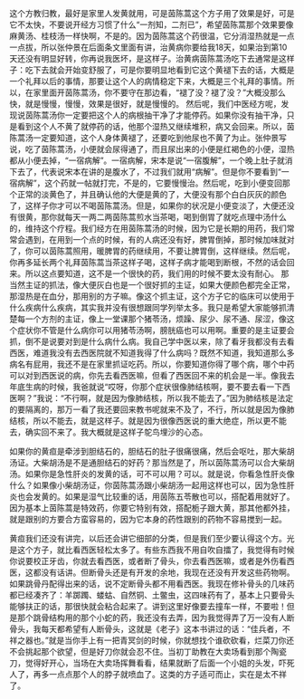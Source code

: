 这个方教归教，最好是家里人发黄就用，可是茵陈蒿这个方子用了效果是好，可是它不太快，不要说开经方习惯了什么“一剂知，二剂已”，希望茵陈蒿那个效果要像麻黄汤、桂枝汤一样快啊，不是的。因为茵陈蒿这个药很温，它分消湿热就是一点一点拔，所以张仲景在后面条文里面有讲，治黄病你要给我18天，如果治到第10天还没有明显好转，你再说我医坏，是这样子。治黄病茵陈蒿汤吃下去通常是这样子：吃下去就会开始变舒服了，可是你要明显地看到它这个黄褪下去的话，大概是一个礼拜以后的事情，那要让这个人的病情稳定下来，大概是三个礼拜的事情。所以，在家里面开茵陈蒿汤，你不要守在那边看，“褪了没？褪了没？”大概没那么快，就是慢慢，慢慢，效果是很好，就是慢慢的。
然后呢，我们中医经方呢，发现说茵陈蒿汤你一定要把这个人的病根抽干净了才能停药。如果你没有抽干净，只是看到这个人不黄了就停药的话，他那个湿热又继续堆积，病又会回来。所以，茵陈蒿汤一定要知道，这个人身体黄褪了，还要吃到他尿也不黄了为止。张仲景写说，吃了茵陈蒿汤，小便就会尿得通了，而且尿出来的小便是红褐色的小便，湿热都从小便去掉，“一宿病解”。一宿病解，宋本是说“一宿腹解”，一个晚上肚子就消下去了，代表说宋本在讲的是腹水了，不过我们就用“病解”。但是你不要看到“一宿病解”，这个药就一帖就打完，不是的，它要慢慢治。然后呢，吃到小便变回那个正常的淡黄色了，并且确认他的大便是黄的了，大便没有那个白白灰灰的颜色了，这样子你才可以不喝茵陈蒿汤。但是，如果你的状况是小便变淡了，大便还没有很黄，那你就每天一两二两茵陈蒿煎水当茶喝，喝到倒胃了就吃点理中汤什么的，维持这个疗程。我们经方在用茵陈蒿汤的时候，因为它是长期的用药，我们常常会遇到，在用到一个点的时候，有的人病还没有好，脾胃倒掉，那时候加味就对了，你可以茵陈蒿照用，暖脾胃的药继续用，不要让脾胃倒，这样继续。然后呢，你再多延长两个礼拜茵陈蒿当茶这样子喝，这样子病才能喝到断根，不然的话会回来。所以这点要知道，这不是一个很快的药，我们用的时候不要太没有耐心。
那当然主证的抓法，像大便灰白也是一个很好抓的主证，如果大便颜色都完全正常，那湿热是在血分，那用别的方子嘛。像这个抓主证，这个方子它的临床可以使用于什么疾病什么疾病，其实我并没有很想跟同学列举太多。我只是希望大家能够抓清楚每一个方剂的主证，像上一堂课那个猪苓汤，烦躁、尿少、尿不通、尿涩，像这个症状你不管是什么病你可以用猪苓汤啊，膀胱癌也可以用啊。重要的是主证要会抓，倒不是说要对到是什么病什么病。我自己学中医以来，除了看牙我都没有去看西医，难道我没有去西医院就不知道我得了什么病吗？既然不知道，我知道那么多病名有屁用，我还不是在家里抓证吃药。所以，你要知道你得了哪个病，哪个中药可以对到西医说的病，你先去看西医嘛，但看了西医回不来的机会是一半。像我去年底生病的时候，我爸就说“哎呀，你那个症状很像肺结核啊，要不要去看一下西医啊？”我说：“不行啊，就是因为像肺结核，所以我不能去了。”因为肺结核是法定的要隔离的，那万一看了我还要回来教书呢就来不及了，不行，所以就是因为像肺结核，所以不能去，就是这样子。就是因为很像西医说的重大绝症，所以更不能去，确实回不来了。我大概就是这样子鸵鸟埋沙的心态。

如果你的黄疸是牵涉到胆结石的，胆结石的肚子很痛很痛，然后会呕吐，那大柴胡汤证。大柴胡汤是不是通胆结石的好药？那当然是了，所以茵陈蒿汤可以合大柴胡汤。如果你是急性肝炎的发黄的话，可不可以用？可以。就是说，你看急性肝炎像什么？如果像小柴胡汤证，你茵陈蒿汤跟小柴胡汤一起用这样也可以，因为急性肝炎也会发黄的。如果是湿气比较重的话，用茵陈五苓散也可以，搭配着用就好了。因为基本上茵陈蒿是特效药，你要它特别有效，搭配栀子跟大黄，那其他都外挂，就是跟别的方要合方蛮容易的，因为它本身的药性跟别的药物不容易搅到一起。

黄疸我们还没有讲完，以后还会讲它细部的分类，但是我们至少要认得这个方。光是这个方子，就比看西医轻松太多了。有些东西我不用自吹自擂了，我觉得有时候你说要校正牙齿，你就去看西医，或者断了骨头，你去看西医嘛，或者是外伤看西医，这都没有话讲。但断骨头还是有开发的余地，我现在还没有开发这些药物啊。如果跳骨丹配得出来的话，说不定断骨头都不用看西医。我现在修补骨头的几味药都已经凑齐了：羊踯躅、蝼蛄、自然铜、土鳖虫，这四味药有了，基本上只要骨头能够扶正的话，那很快就会粘合起来了。讲到这里好像要去撞车一样，不要啦！但是那个跳骨结构用的那个小蛇的药，我还没有去弄，因为我觉得弄了万一没有人断骨头，我每天都希望有人断骨头，这就是《老子》这本书讲过的话：“佳兵者，不祥之器也。”就是当你手上有一把青冥剑的时候，你就想找个谁砍砍看，烂菜刀你还不会挑起那个欲望，但是好刀你就会忍不住。当初丁助教在大卖场看到那个陶瓷刀，觉得好开心，当场在大卖场挥舞看看，结果就断了后面一个小姐的头发，吓死人了，再多一点点那个人的脖子就喷血了。这类的方子适可而止，实在是太不祥了。
